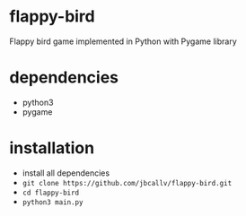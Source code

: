 # flappy-bird
Flappy bird game implemented in Python with Pygame library

# dependencies
<ul>
  <li>python3</li>
  <li>pygame</li>
</ul>

# installation
- install all dependencies
- ```git clone https://github.com/jbcallv/flappy-bird.git```
- ```cd flappy-bird```
- ```python3 main.py```

